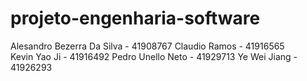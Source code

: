 # projeto-engenharia-software

Alesandro Bezerra Da Silva - 41908767
Claudio Ramos - 41916565  
Kevin Yao Ji - 41916492 
Pedro Unello Neto - 41929713
Ye Wei Jiang - 41926293
